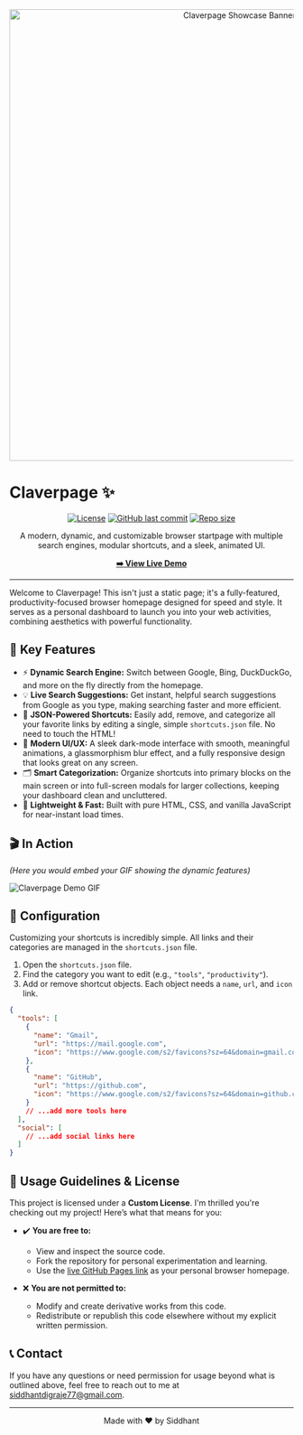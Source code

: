 <div align="center">
  <img src=".github/assets/claverpage-showcase.png" alt="Claverpage Showcase Banner" width="800"/>
</div>

# Claverpage ✨

<div align="center">

[![License](https://img.shields.io/badge/License-Custom-blue.svg)](LICENSE)
[![GitHub last commit](https://img.shields.io/github/last-commit/siddhantdg/Claverpage.svg)](https://github.com/siddhantdg/Claverpage/commits/main)
[![Repo size](https://img.shields.io/github/repo-size/siddhantdg/Claverpage.svg)](https://github.com/siddhantdg/Claverpage)

A modern, dynamic, and customizable browser startpage with multiple search engines, modular shortcuts, and a sleek, animated UI.

**[➡️ View Live Demo](https://siddhantdg.github.io/Claverpage/)**

</div>

---

Welcome to Claverpage! This isn't just a static page; it's a fully-featured, productivity-focused browser homepage designed for speed and style. It serves as a personal dashboard to launch you into your web activities, combining aesthetics with powerful functionality.

## 🚀 Key Features

*   ⚡ **Dynamic Search Engine:** Switch between Google, Bing, DuckDuckGo, and more on the fly directly from the homepage.
*   💡 **Live Search Suggestions:** Get instant, helpful search suggestions from Google as you type, making searching faster and more efficient.
*   🧩 **JSON-Powered Shortcuts:** Easily add, remove, and categorize all your favorite links by editing a single, simple `shortcuts.json` file. No need to touch the HTML!
*   🎨 **Modern UI/UX:** A sleek dark-mode interface with smooth, meaningful animations, a glassmorphism blur effect, and a fully responsive design that looks great on any screen.
*   🗂️ **Smart Categorization:** Organize shortcuts into primary blocks on the main screen or into full-screen modals for larger collections, keeping your dashboard clean and uncluttered.
*   💨 **Lightweight & Fast:** Built with pure HTML, CSS, and vanilla JavaScript for near-instant load times.

## 🎬 In Action

*(Here you would embed your GIF showing the dynamic features)*

<img src=".github/assets/claverpage-demo.gif" alt="Claverpage Demo GIF"/>

## 🔧 Configuration

Customizing your shortcuts is incredibly simple. All links and their categories are managed in the `shortcuts.json` file.

1.  Open the `shortcuts.json` file.
2.  Find the category you want to edit (e.g., `"tools"`, `"productivity"`).
3.  Add or remove shortcut objects. Each object needs a `name`, `url`, and `icon` link.

```json
{
  "tools": [
    { 
      "name": "Gmail", 
      "url": "https://mail.google.com", 
      "icon": "https://www.google.com/s2/favicons?sz=64&domain=gmail.com" 
    },
    { 
      "name": "GitHub", 
      "url": "https://github.com", 
      "icon": "https://www.google.com/s2/favicons?sz=64&domain=github.com" 
    }
    // ...add more tools here
  ],
  "social": [
    // ...add social links here
  ]
}
```

## 📜 Usage Guidelines & License

This project is licensed under a **Custom License**. I'm thrilled you're checking out my project! Here’s what that means for you:

*   ✔️ **You are free to:**
    *   View and inspect the source code.
    *   Fork the repository for personal experimentation and learning.
    *   Use the [live GitHub Pages link](https://siddhantdg.github.io/Claverpage/) as your personal browser homepage.

*   ❌ **You are not permitted to:**
    *   Modify and create derivative works from this code.
    *   Redistribute or republish this code elsewhere without my explicit written permission.

## 📞 Contact

If you have any questions or need permission for usage beyond what is outlined above, feel free to reach out to me at [siddhantdigraje77@gmail.com](mailto:siddhantdigraje77@gmail.com).

---
<p align="center">
Made with ❤️ by Siddhant
</p>
